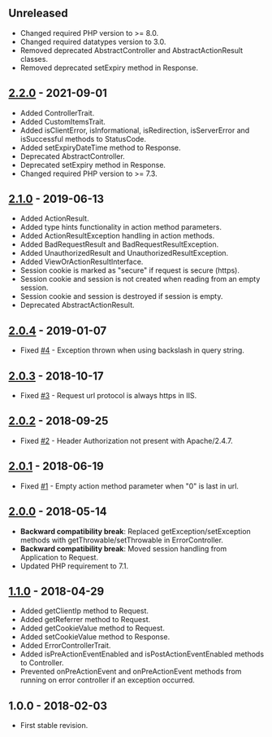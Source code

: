 ## Unreleased
- Changed required PHP version to >= 8.0.
- Changed required datatypes version to 3.0.
- Removed deprecated AbstractController and AbstractActionResult classes.
- Removed deprecated setExpiry method in Response.

## [2.2.0] - 2021-09-01
- Added ControllerTrait.
- Added CustomItemsTrait.
- Added isClientError, isInformational, isRedirection, isServerError and isSuccessful methods to StatusCode.
- Added setExpiryDateTime method to Response.
- Deprecated AbstractController.
- Deprecated setExpiry method in Response.
- Changed required PHP version to >= 7.3.

## [2.1.0] - 2019-06-13
- Added ActionResult.
- Added type hints functionality in action method parameters.
- Added ActionResultException handling in action methods.
- Added BadRequestResult and BadRequestResultException.
- Added UnauthorizedResult and UnauthorizedResultException.
- Added ViewOrActionResultInterface.
- Session cookie is marked as "secure" if request is secure (https).
- Session cookie and session is not created when reading from an empty session.
- Session cookie and session is destroyed if session is empty.
- Deprecated AbstractActionResult.

## [2.0.4] - 2019-01-07
- Fixed [#4](https://github.com/themichaelhall/bluemvc/issues/4) - Exception thrown when using backslash in query string.

## [2.0.3] - 2018-10-17
- Fixed [#3](https://github.com/themichaelhall/bluemvc/issues/3) - Request url protocol is always https in IIS.

## [2.0.2] - 2018-09-25
- Fixed [#2](https://github.com/themichaelhall/bluemvc/issues/2) - Header Authorization not present with Apache/2.4.7.

## [2.0.1] - 2018-06-19
- Fixed [#1](https://github.com/themichaelhall/bluemvc/issues/1) - Empty action method parameter when "0" is last in url. 

## [2.0.0] - 2018-05-14
- **Backward compatibility break**: Replaced getException/setException methods with getThrowable/setThrowable in ErrorController.
- **Backward compatibility break**: Moved session handling from Application to Request.
- Updated PHP requirement to 7.1.

## [1.1.0] - 2018-04-29
- Added getClientIp method to Request.
- Added getReferrer method to Request.
- Added getCookieValue method to Request.
- Added setCookieValue method to Response.
- Added ErrorControllerTrait.
- Added isPreActionEventEnabled and isPostActionEventEnabled methods to Controller.
- Prevented onPreActionEvent and onPreActionEvent methods from running on error controller if an exception occurred.

## 1.0.0 - 2018-02-03
- First stable revision.

[2.2.0]: https://github.com/themichaelhall/bluemvc-core/compare/v2.1.0...v2.2.0
[2.1.0]: https://github.com/themichaelhall/bluemvc-core/compare/v2.0.4...v2.1.0
[2.0.4]: https://github.com/themichaelhall/bluemvc-core/compare/v2.0.3...v2.0.4
[2.0.3]: https://github.com/themichaelhall/bluemvc-core/compare/v2.0.2...v2.0.3
[2.0.2]: https://github.com/themichaelhall/bluemvc-core/compare/v2.0.1...v2.0.2
[2.0.1]: https://github.com/themichaelhall/bluemvc-core/compare/v2.0.0...v2.0.1
[2.0.0]: https://github.com/themichaelhall/bluemvc-core/compare/v1.1.0...v2.0.0
[1.1.0]: https://github.com/themichaelhall/bluemvc-core/compare/v1.0.0...v1.1.0
